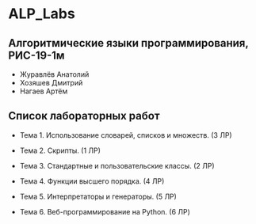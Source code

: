 # ALP_Labs
 
## Алгоритмические языки программирования, РИС-19-1м

 * Журавлёв Анатолий
 * Хозяшев Дмитрий
 * Нагаев Артём

## Список лабораторных работ

* Тема 1. Использование словарей, списков и множеств. (3 ЛР)

* Тема 2. Скрипты. (1 ЛР)

* Тема 3. Стандартные и пользовательские классы. (2 ЛР)

* Тема 4. Функции высшего порядка. (4 ЛР)

* Тема 5. Интерпретаторы и генераторы. (5 ЛР)

* Тема 6. Веб-программирование на Python. (6 ЛР)
